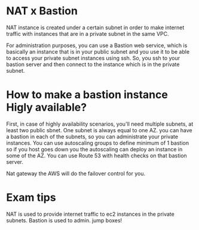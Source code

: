 # NAT x Bastion

NAT instance is created under a certain subnet in order to make internet traffic with instances that are in a private subnet in the same VPC. 

For administration purposes, you can use a Bastion web service, which is basically an instance that is in your public subnet and you use it to be able to access your private subnet instances using ssh. So, you ssh to your bastion server and then connect to the instance which is in the private subnet.

# How to make a bastion instance Higly available?

First, in case of highly availability scenarios, you'll need multiple subnets, at least two public sbnet. One subnet is always equal to one AZ. you can have a bastion in each of the subnets, so you can administrate your private instances. 
You can use autoscaling groups to define minimum of 1 bastion so if you host goes down you the autoscaling can deploy an instance in some of the AZ. You can use Route 53 with health checks on that bastion server.

Nat gateway the AWS will do the failover control for you.

# Exam tips

NAT is used to provide internet traffic to ec2 instances in the private subnets.
Bastion is used to admin. jump boxes! 

